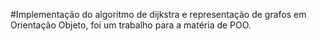 #Implementação do algoritmo de dijkstra e representação de grafos em Orientação Objeto, foi um trabalho para a matéria
de POO.
